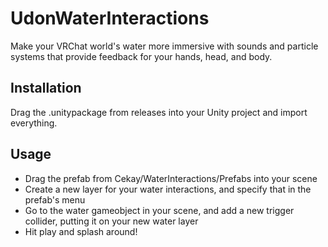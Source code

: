 # UdonWaterInteractions

Make your VRChat world's water more immersive with sounds and particle systems that provide feedback for your hands, head, and body.

## Installation

Drag the .unitypackage from releases into your Unity project and import everything.

## Usage

- Drag the prefab from Cekay/WaterInteractions/Prefabs into your scene
- Create a new layer for your water interactions, and specify that in the prefab's menu
- Go to the water gameobject in your scene, and add a new trigger collider, putting it on your new water layer
- Hit play and splash around!
